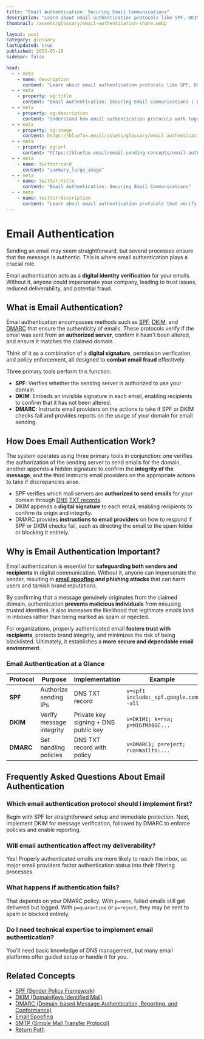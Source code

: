 ```yaml
---
title: "Email Authentication: Securing Email Communications"
description: "Learn about email authentication protocols like SPF, DKIM, and DMARC that verify sender identity and protect against email spoofing and phishing."
thumbnail: /assets/glossary/email-authentication-share.webp

layout: post
category: glossary
lastUpdated: true
published: 2025-05-19
sidebar: false

head:
  - - meta
    - name: description
      content: "Learn about email authentication protocols like SPF, DKIM, and DMARC that verify sender identity and protect against email spoofing and phishing."
  - - meta
    - property: og:title
      content: "Email Authentication: Securing Email Communications | BlueFox Email"
  - - meta
    - property: og:description
      content: "Understand how email authentication protocols work together to verify sender identity and protect against email fraud."
  - - meta
    - property: og:image
      content: https://bluefox.email/assets/glossary/email-authentication-share.webp
  - - meta
    - property: og:url
      content: "https://bluefox.email/email-sending-concepts/email-authentication"
  - - meta
    - name: twitter:card
      content: "summary_large_image"
  - - meta
    - name: twitter:title
      content: "Email Authentication: Securing Email Communications"
  - - meta
    - name: twitter:description
      content: "Learn about email authentication protocols that verify sender identity and protect against email fraud."
---
```


# Email Authentication

Sending an email may seem straightforward, but several processes ensure that the message is authentic. This is where email authentication plays a crucial role.

Email authentication acts as a **digital identity verification** for your emails. Without it, anyone could impersonate your company, leading to trust issues, reduced deliverability, and potential fraud.

## What is Email Authentication?

Email authentication encompasses methods such as [SPF](/email-sending-concepts/spf), [DKIM](/email-sending-concepts/dkim), and [DMARC](/email-sending-concepts/dmarc) that ensure the authenticity of emails. These protocols verify if the email was sent from an **authorized server**, confirm it hasn't been altered, and ensure it matches the claimed domain.

Think of it as a combination of a **digital signature**, permission verification, and policy enforcement, all designed to **combat email fraud** effectively.

Three primary tools perform this function:

- **SPF**: Verifies whether the sending server is authorized to use your domain.
- **DKIM**: Embeds an invisible signature in each email, enabling recipients to confirm that it has not been altered.
- **DMARC**: Instructs email providers on the actions to take if SPF or DKIM checks fail and provides reports on the usage of your domain for email sending.

## How Does Email Authentication Work?

The system operates using three primary tools in conjunction: one verifies the authorization of the sending server to send emails for the domain, another appends a hidden signature to confirm the **integrity of the message**, and the third instructs email providers on the appropriate actions to take if discrepancies arise.

- SPF verifies which mail servers are **authorized to send emails** for your domain through [DNS](/email-sending-concepts/dns) [TXT records](/email-sending-concepts/txt-record).  
- DKIM appends a **digital signature** to each email, enabling recipients to confirm its origin and integrity.  
- DMARC provides **instructions to email providers** on how to respond if SPF or DKIM checks fail, such as directing the email to the spam folder or blocking it entirely.

## Why is Email Authentication Important?

Email authentication is essential for **safeguarding both senders and recipients** in digital communication. Without it, anyone can impersonate the sender, resulting in **[email spoofing](/email-sending-concepts/email-spoofing) and phishing attacks** that can harm users and tarnish brand reputations. 

By confirming that a message genuinely originates from the claimed domain, authentication **prevents malicious individuals** from misusing trusted identities. It also increases the likelihood that legitimate emails land in inboxes rather than being marked as spam or rejected. 

For organizations, properly authenticated email **fosters trust with recipients**, protects brand integrity, and minimizes the risk of being blacklisted. Ultimately, it establishes a **more secure and dependable email environment**.

### Email Authentication at a Glance

| Protocol | Purpose | Implementation | Example |
|----------|---------|----------------|---------|
| **SPF** | Authorize sending IPs | DNS TXT record | `v=spf1 include:_spf.google.com -all` |
| **DKIM** | Verify message integrity | Private key signing + DNS public key | `v=DKIM1; k=rsa; p=MIGfMA0GC...` |
| **DMARC** | Set handling policies | DNS TXT record with policy | `v=DMARC1; p=reject; rua=mailto:...` |

## Frequently Asked Questions About Email Authentication

### Which email authentication protocol should I implement first?
Begin with SPF for straightforward setup and immediate protection. Next, implement DKIM for message verification, followed by DMARC to enforce policies and enable reporting.

### Will email authentication affect my deliverability?
Yes! Properly authenticated emails are more likely to reach the inbox, as major email providers factor authentication status into their filtering processes.

### What happens if authentication fails?
That depends on your DMARC policy. With `p=none`, failed emails still get delivered but logged. With `p=quarantine` or `p=reject`, they may be sent to spam or blocked entirely.

### Do I need technical expertise to implement email authentication?
You'll need basic knowledge of DNS management, but many email platforms offer guided setup or handle it for you.


## Related Concepts

- [SPF (Sender Policy Framework)](/email-sending-concepts/spf)  
- [DKIM (DomainKeys Identified Mail)](/email-sending-concepts/dkim)  
- [DMARC (Domain-based Message Authentication, Reporting, and Conformance)](/email-sending-concepts/dmarc)  
- [Email Spoofing](/email-sending-concepts/email-spoofing)  
- [SMTP (Simple Mail Transfer Protocol)](/email-sending-concepts/smtp)  
- [Return Path](/email-sending-concepts/return-path)

<GlossaryCTA />
